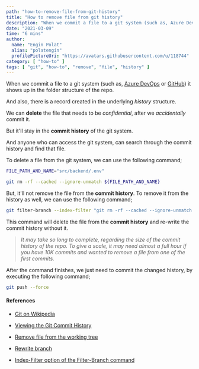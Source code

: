 ```yaml
---
path: "how-to-remove-file-from-git-history"
title: "How to remove file from git history"
description: "When we commit a file to a git system (such as, Azure DevOps or GitHub) it shows up in the folder structure of the repo.<br /><br />And also, there is a record created in the underlying history structure.<br /><br />We can delete the file that needs to be confidential, after we accidentally commit it."
date: "2021-03-09"
time: "6 mins"
author:
  name: "Engin Polat"
  alias: "polatengin"
  profilePictureUri: "https://avatars.githubusercontent.com/u/118744"
category: [ "how-to" ]
tags: [ "git", "how-to", "remove", "file", "history" ]
---
```

When we commit a file to a git system (such as, [Azure DevOps](https://dev.azure.com/) or [GitHub](https://github.com)) it shows up in the folder structure of the repo.

And also, there is a record created in the underlying _history_ structure.

We can **delete** the file that needs to be _confidential_, after we _accidentally_ commit it.

But it'll stay in the **commit history** of the git system.

And anyone who can access the git system, can search through the commit history and find that file.

To delete a file from the git system, we can use the following command;

```bash
FILE_PATH_AND_NAME="src/backend/.env"

git rm -rf --cached --ignore-unmatch ${FILE_PATH_AND_NAME}
```

But, it'll not remove the file from the **commit history**. To remove it from the history as well, we can use the following command;

```bash
git filter-branch --index-filter "git rm -rf --cached --ignore-unmatch ${FILE_PATH_AND_NAME}" HEAD
```

This command will delete the file from the **commit history** and re-write the commit history without it.

> _It may take so long to complete, regarding the size of the commit history of the repo. To give a scale, it may need almost a full hour if you have 10K commits and wanted to remove a file from one of the first commits._

After the command finishes, we just need to commit the changed history, by executing the following command;

```bash
git push --force
```

#### References

- [Git on Wikipedia](https://en.wikipedia.org/wiki/Git)

- [Viewing the Git Commit History](https://git-scm.com/book/en/v2/Git-Basics-Viewing-the-Commit-History)

- [Remove file from the working tree](https://git-scm.com/docs/git-rm)

- [Rewrite branch](https://git-scm.com/docs/git-filter-branch)

- [Index-Filter option of the Filter-Branch command](https://git-scm.com/docs/git-filter-branch#Documentation/git-filter-branch.txt---index-filterltcommandgt)
